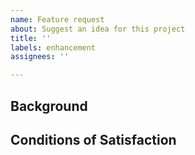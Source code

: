 ```yaml
---
name: Feature request
about: Suggest an idea for this project
title: ''
labels: enhancement
assignees: ''

---
```

## Background

## Conditions of Satisfaction